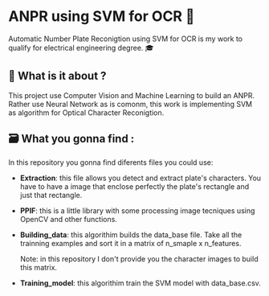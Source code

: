 # ANPR using SVM for OCR 🧠

Automatic Number Plate Reconigtion using SVM for OCR  is my work to qualify for electrical engineering degree. 🎓





##  📖 What is it about  ?



 This project use Computer Vision and Machine Learning to build an ANPR. Rather use Neural Network as is comonm, this work is implementing SVM as algorithm for Optical Character Reconigtion. 
 
 




## 🗃️ What you gonna find :


In this repository you gonna find diferents files you could use:

- **Extraction**: this file allows you detect and extract plate's characters. You have to have a image that enclose perfectly the plate's rectangle and just that rectangle. 

-  **PPIF**: this is a little library with some processing image tecniques using OpenCV and other functions. 

-  **Building_data**: this algorithim builds the data_base file. Take all the trainning examples and sort it in a matrix of n_smaple x n_features.  

	 Note: in this repository I don't provide you the character images to build this matrix. 

- **Training_model**: this algorithim train the SVM model with data_base.csv.  
